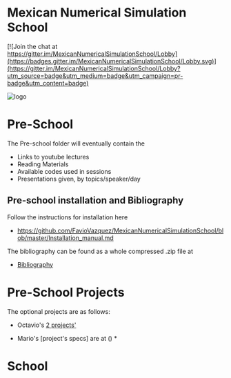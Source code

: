 # Mexican Numerical Simulation School

[![Join the chat at https://gitter.im/MexicanNumericalSimulationSchool/Lobby](https://badges.gitter.im/MexicanNumericalSimulationSchool/Lobby.svg)](https://gitter.im/MexicanNumericalSimulationSchool/Lobby?utm_source=badge&utm_medium=badge&utm_campaign=pr-badge&utm_content=badge)

![logo](http://iac.edu.mx/mexsimschool/files/2016/08/logo.website.jpg)

# Pre-School

The Pre-school folder will eventually contain the 

 - Links to youtube lectures
 - Reading Materials
 - Available codes used in sessions
 - Presentations given, by topics/speaker/day
 
## Pre-school installation and Bibliography

Follow the instructions for installation here

* https://github.com/FavioVazquez/MexicanNumericalSimulationSchool/blob/master/Installation_manual.md

The bibliography can be found as a whole compressed .zip file at 

* [Bibliography](https://github.com/FavioVazquez/MexicanNumericalSimulationSchool/blob/master/preschool/Bibliography.zip)


# Pre-School Projects  
 The optional projects are as follows:
 
* Octavio's [2 projects'](https://github.com/FavioVazquez/MexicanNumericalSimulationSchool/tree/master/preschool/Projects)
	
* Mario's [project's specs] are at ()
	* 
 
# School
 
